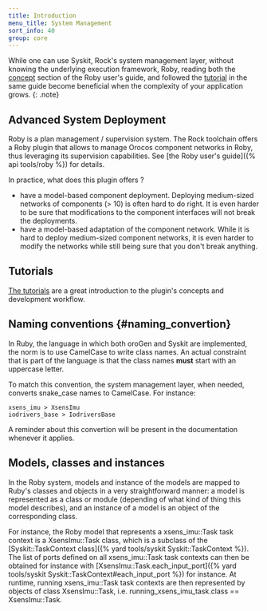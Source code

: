 ```yaml
---
title: Introduction
menu_title: System Management
sort_info: 40
group: core
---
```


While one can use Syskit, Rock's system management layer, without knowing the
underlying execution framework, Roby, reading both the
[concept](http://rock-robotics.org/api/tools/roby/concepts/index.html) section
of the Roby user's guide, and followed the
[tutorial](http://rock-robotics.org/api/tools/roby/tutorial/index.html) in the
same guide become beneficial when the complexity of your application grows.
{: .note}

Advanced System Deployment
--------------------------

Roby is a plan management / supervision system. The Rock toolchain offers
a Roby plugin that allows to manage Orocos component networks in Roby, thus
leveraging its supervision capabilities. See [the Roby user's
guide]({% api tools/roby %}) for details.

In practice, what does this plugin offers ?

 * have a model-based component deployment. Deploying medium-sized networks of
   components (> 10) is often hard to do right. It is even harder to be sure
   that modifications to the component interfaces will not break the
   deployments.
 * have a model-based adaptation of the component network. While it is hard to
   deploy medium-sized component networks, it is even harder to modify the
   networks while still being sure that you don't break anything.


Tutorials
---------

[The tutorials](../system_management_tutorials/index.html) are a great introduction to the
plugin's concepts and development workflow.

Naming conventions {#naming_convertion}
------------------
In Ruby, the language in which both oroGen and Syskit are
implemented, the norm is to use CamelCase to write class names. An actual
constraint that is part of the language is that the class names __must__ start
with an uppercase letter.

To match this convention, the system management layer, when needed, converts
snake_case names to CamelCase. For instance:

    xsens_imu > XsensImu
    iodrivers_base > IodriversBase

A reminder about this convertion will be present in the documentation whenever
it applies.

Models, classes and instances
-----------------------------
In the Roby system, models and instance of the models are mapped to Ruby's
classes and objects in a very straightforward manner: a model is represented as
a class or module (depending of what kind of thing this model describes), and an
instance of a model is an object of the corresponding class.

For instance, the Roby model that represents a xsens_imu::Task task context is a
XsensImu::Task class, which is a subclass of the
[Syskit::TaskContext class]({% yard tools/syskit Syskit::TaskContext %}). The list of
ports defined on all xsens_imu::Task task contexts can then be obtained for
instance with [XsensImu::Task.each_input_port]({% yard tools/syskit Syskit::TaskContext#each_input_port %}) for instance. At runtime, running
xsens_imu::Task task contexts are then represented by objects of class
XsensImu::Task, i.e. running_xsens_imu_task.class == XsensImu::Task.


